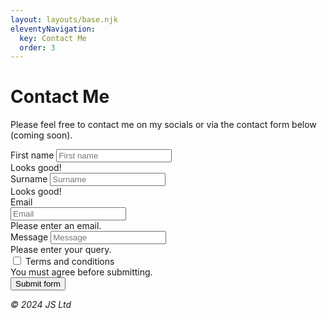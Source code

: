 ```yaml
---
layout: layouts/base.njk
eleventyNavigation:
  key: Contact Me
  order: 3
---
```

# Contact Me

Please feel free to contact me on my socials or via the contact form below (coming soon).

<form name="contact" method="POST" data-netlify="true" class="needs-validation" enctype="multipart/form-data" novalidate>
  <div class="form-row">
    <div class="col-md-4 mb-3">
      <label for="validationCustom01">First name</label>
      <input type="text" class="form-control" id="validationCustom01" placeholder="First name" value="" required>
      <div class="valid-feedback">
        Looks good!
      </div>
    </div>
    <div class="col-md-4 mb-3">
      <label for="validationCustom02">Surname </label>
      <input type="text" class="form-control" id="validationCustom02" placeholder="Surname" value="" required>
      <div class="valid-feedback">
        Looks good!
      </div>
    </div>
    <div class="col-md-4 mb-3">
      <label for="validationCustomUsername">Email</label>
      <div class="input-group">
        <div class="input-group-prepend">
</span>
        </div>
        <input type="email" class="form-control" id="validationCustomUsername" placeholder="Email" aria-describedby="inputGroupPrepend" required>
        <div class="invalid-feedback">
          Please enter an email.
        </div>
      </div>
    </div>
  </div>
  <div class="form-row">
    <div class="col-md-6 mb-3">
      <label for="validationCustom03">Message</label>
      <input type="text" class="form-control" id="validationCustom03" placeholder="Message" required>
      <div class="invalid-feedback">
        Please enter your query.
      </div>
    </div>
  </div>
  <div class="form-group">
    <div class="form-check">
      <input class="form-check-input" type="checkbox" value="" id="invalidCheck" required>
      <label class="form-check-label" for="invalidCheck">
        Terms and conditions
      </label>
      <div class="invalid-feedback">
        You must agree before submitting.
      </div>
    </div>
  </div>
  <button class="btn btn-primary" type="submit">Submit form</button>
</form>

  <footer>
    <p><em>&copy; 2024 JS Ltd</em></p>
  </footer>

  <script>
// Example starter JavaScript for disabling form submissions if there are invalid fields
(function() {
  'use strict';
  window.addEventListener('load', function() {
    // Fetch all the forms we want to apply custom Bootstrap validation styles to
    var forms = document.getElementsByClassName('needs-validation');
    // Loop over them and prevent submission
    var validation = Array.prototype.filter.call(forms, function(form) {
      form.addEventListener('submit', function(event) {
        if (form.checkValidity() === false) {
          event.preventDefault();
          event.stopPropagation();
        }
        form.classList.add('was-validated');
      }, false);
    });
  }, false);
})();
</script>